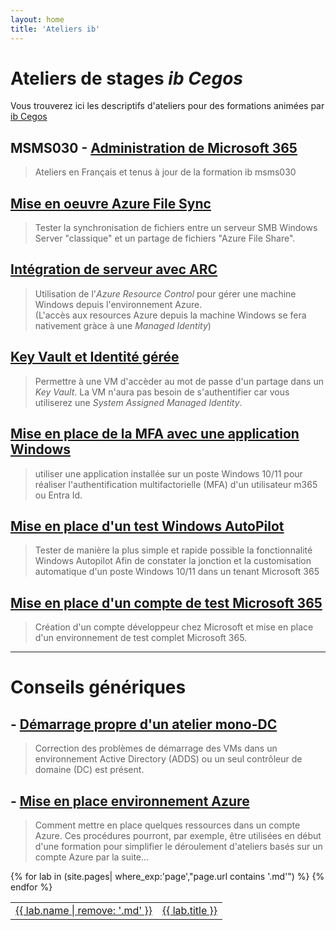 ```yaml
---
layout: home
title: 'Ateliers ib'
---
```

# Ateliers de stages *ib Cegos*
Vous trouverez ici les descriptifs d'ateliers pour des formations animées par [ib Cegos](https://www.ib-formation.fr)
## MSMS030 - [Administration de Microsoft 365](msms030fr)
> Ateliers en Français et tenus à jour de la formation ib msms030

## [Mise en oeuvre Azure File Sync](azureFileSync)  
> Tester la synchronisation de fichiers entre un serveur SMB Windows Server "classique" et un partage de fichiers "Azure File Share".  

## [Intégration de serveur avec ARC](AzureResourceControl)  
> Utilisation de l'*Azure Resource Control* pour gérer une machine Windows depuis l'environnement Azure.  
(L'accès aux resources Azure depuis la machine Windows se fera nativement gràce à une *Managed Identity*)  

## [Key Vault et Identité gérée](managedId)  
> Permettre à une VM d'accèder au mot de passe d'un partage dans un *Key Vault*. La VM n'aura pas besoin de s'authentifier car vous utiliserez une *System Assigned Managed Identity*.  

## [Mise en place de la MFA avec une application Windows](alternateMFA)
> utiliser une application installée sur un poste Windows 10/11 pour réaliser l'authentification multifactorielle (MFA) d'un utilisateur m365 ou Entra Id.  

## [Mise en place d'un test Windows AutoPilot](autopilot)  
> Tester de manière la plus simple et rapide possible la fonctionnalité Windows Autopilot Afin de constater la jonction et la customisation automatique d'un poste Windows 10/11 dans un tenant Microsoft 365  

## [Mise en place d'un compte de test Microsoft 365](test365)
> Création d'un compte développeur chez Microsoft et mise en place d'un environnement de test complet Microsoft 365.

___
# Conseils génériques
## - [Démarrage propre d'un atelier mono-DC](dcNetStart)
> Correction  des problèmes de démarrage des VMs dans un environnement Active Directory (ADDS) ou un seul contrôleur de domaine (DC) est présent.  

## - [Mise en place environnement Azure](ibAzureLabs)  
> Comment mettre en place quelques ressources dans un compte Azure. Ces procédures pourront, par exemple, être utilisées en début d'une formation pour simplifier le déroulement d'ateliers basés sur un compte Azure par la suite...  

<table>
{% for lab in (site.pages| where_exp:'page',"page.url contains '.md'") %}
<tr id="line-{{ lab.name | remove: '.md' }}"><td><a href="{{ site.github.url }}{{ lab.url }}">{{ lab.name | remove: '.md' }}</a></td><td><a href="{{ site.github.url }}{{ lab.url }}">{{ lab.title }}</a></td></tr>
{% endfor %}
</table>